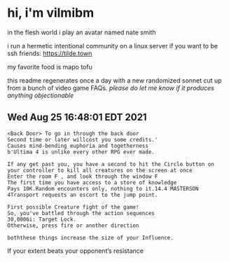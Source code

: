 # hi, i'm vilmibm

in the flesh world i play an avatar named nate smith

i run a hermetic intentional community on a linux server if you want to be ssh friends: https://tilde.town

my favorite food is mapo tofu

this readme regenerates once a day with a new randomized sonnet cut up from a bunch of video game FAQs.
_please do let me know if it produces anything objectionable_

## Wed Aug 25 16:48:01 EDT 2021

    <Back Door> To go in through the back door
    Second time or later willcost you some credits.'
    Causes mind-bending euphoria and togetherness
    b'Ultima 4 is unlike every other RPG ever made.
    
    If any get past you, you have a second to hit the Circle button on your controller to kill all creatures on the screen at once
    Enter the room F , and look through the window F
    The first time you have access to a store of knowledge
    Pays 10K.Random encounters only, nothing to it.14.4 MASTERSON 4Transport requests an escort to the jump point.
    
    First possible Creature fight of the game!
    So, you've battled through the action sequences
    30,0006i: Target Lock.
    Otherwise, press fire or another direction
    
    boththese things increase the size of your Influence.
     If your extent beats your opponent’s resistance
